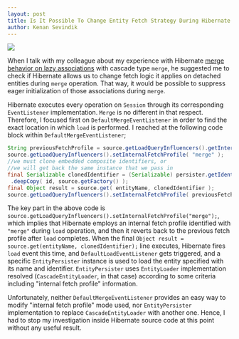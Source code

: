 ```yaml
---
layout: post
title: Is It Possible To Change Entity Fetch Strategy During Hibernate Merge?
author: Kenan Sevindik
---
```


![](http://kenansevindik.com/assets/images/hibernate_sherlock_holmes.jpg)

When I talk with my colleague about my experience with Hibernate [merge behavior on lazy associations](http://www.kenansevindik.com/more-about-eager-initialization-of-lazy-associations-during-hibernate-merge/) 
with cascade type `merge`, he suggested me to check if Hibernate allows us to change fetch logic it applies on detached 
entities during `merge` operation. That way, it would be possible to suppress eager initialization of those associations 
during `merge`.

Hibernate executes every operation on `Session` through its corresponding `EventListener` implementation. `Merge` is no 
different in that respect. Therefore, I focused first on `DefaultMergeEventListener` in order to find the exact location 
in which `load` is performed. I reached at the following code block within `DefaultMergeEventListener`;

```java
String previousFetchProfile = source.getLoadQueryInfluencers().getInternalFetchProfile();
source.getLoadQueryInfluencers().setInternalFetchProfile( "merge" );
//we must clone embedded composite identifiers, or
//we will get back the same instance that we pass in
final Serializable clonedIdentifier = (Serializable) persister.getIdentifierType()
 .deepCopy( id, source.getFactory() );
final Object result = source.get( entityName, clonedIdentifier );
source.getLoadQueryInfluencers().setInternalFetchProfile( previousFetchProfile );
```

The key part in the above code is `source.getLoadQueryInfluencers().setInternalFetchProfile("merge");`, which implies that 
Hibernate employs an internal fetch profile identified with `"merge"` during `load` operation, and then it reverts back 
to the previous fetch profile after `load` completes. When the final `Object result = source.get(entityName, clonedIdentifier);` 
line executes, Hibernate fires `load` event this time, and `DefaultLoadEventListener` gets triggered, and a specific 
`EntityPersister` instance is used to load the entity specified with its name and identifier. `EntityPersister` uses 
`EntityLoader` implementation resolved (`CascadeEntityLoader`, in that case) according to some criteria including 
"internal fetch profile" information.

Unfortunately, neither `DefaultMergeEventListener` provides an easy way to modify "internal fetch profile" mode used, nor 
`EntityPersister` implementation to replace `CascadeEntityLoader` with another one. Hence, I had to stop my investigation 
inside Hibernate source code at this point without any useful result.

